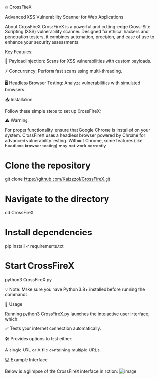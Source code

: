🔥 CrossFireX

Advanced XSS Vulnerability Scanner for Web Applications


About CrossFireX
CrossFireX is a powerful and cutting-edge Cross-Site Scripting (XSS) vulnerability scanner. Designed for ethical hackers and penetration testers, it combines automation, precision, and ease of use to enhance your security assessments.

Key Features:

🚀 Payload Injection: Scans for XSS vulnerabilities with custom payloads.

⚡ Concurrency: Perform fast scans using multi-threading.

🖥️ Headless Browser Testing: Analyze vulnerabilities with simulated browsers.


📥 Installation

Follow these simple steps to set up CrossFireX:

⚠️ Warning:

For proper functionality, ensure that Google Chrome is installed on your system. CrossFireX uses a headless browser powered by Chrome for advanced vulnerability testing. Without Chrome, some features (like headless browser testing) may not work correctly.

# Clone the repository
git clone https://github.com/Kaizzzo1/CrossFireX.git

# Navigate to the directory
cd CrossFireX

# Install dependencies
pip install -r requirements.txt

# Start CrossFireX
python3 CrossFireX.py


💡 Note: Make sure you have Python 3.8+ installed before running the commands.

🚀 Usage

Running python3 CrossFireX.py launches the interactive user interface, which:

✅ Tests your internet connection automatically.

🛠️ Provides options to test either:

A single URL or
A file containing multiple URLs.

💻 Example Interface

Below is a glimpse of the CrossFireX interface in action:
![image](https://github.com/user-attachments/assets/58dc64b4-2c9a-44f8-84d8-267657bba311)




